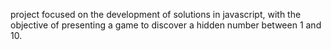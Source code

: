project focused on the development of solutions in javascript, with the objective of presenting a game to discover a hidden number between 1 and 10.
